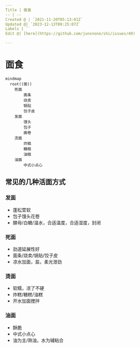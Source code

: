 ```yaml
---
Title | 面食
-- | --
Created @ | `2021-11-20T05:13:01Z`
Updated @| `2023-12-13T09:25:07Z`
Labels | ``
Edit @| [here](https://github.com/junxnone/shi/issues/49)

---
```

# 面食

```mermaid
mindmap
  root((面))
    死面
        面条
        烧卖
        锅贴
        饺子皮
    发面
        馒头
        包子
        画卷
    烫面
        炸糕
        糖糕
        油糕  
    油面
        中式小点心
```

## 常见的几种活面方式

### 发面
- 蓬松萱软
- 包子馒头花卷
- 酵母/白糖/温水，合适温度，合适湿度，封闭


### 死面
- 劲道延展性好
- 面条/烧卖/锅贴/饺子皮
- 凉水加面，盐，柔光泄劲

### 烫面
- 软糯，凉了不硬
- 炸糕/糖糕/油糕
- 开水加面搅拌

### 油面
- 酥脆
- 中式小点心
- 油为主/熟油，水为辅粘合

